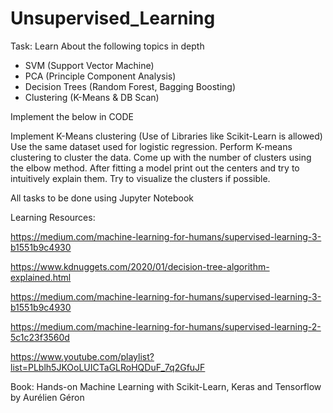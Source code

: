 # Unsupervised_Learning

Task: Learn About the following topics in depth
- SVM (Support Vector Machine)
- PCA (Principle Component Analysis)
- Decision Trees (Random Forest, Bagging Boosting)
- Clustering (K-Means & DB Scan)

Implement the below in CODE

  Implement K-Means clustering (Use of Libraries like Scikit-Learn is allowed)
  Use the same dataset used for logistic regression. Perform K-means clustering to cluster the data. Come up with the number of clusters using the elbow method. After fitting a model print out the centers and try to intuitively explain them. Try to visualize the clusters if possible.


All tasks to be done using Jupyter Notebook


  Learning Resources:

https://medium.com/machine-learning-for-humans/supervised-learning-3-b1551b9c4930

 https://www.kdnuggets.com/2020/01/decision-tree-algorithm-explained.html

 https://medium.com/machine-learning-for-humans/supervised-learning-3-b1551b9c4930

 https://medium.com/machine-learning-for-humans/supervised-learning-2-5c1c23f3560d

 https://www.youtube.com/playlist?list=PLblh5JKOoLUICTaGLRoHQDuF_7q2GfuJF

 Book: Hands-on Machine Learning with Scikit-Learn, Keras and Tensorflow by Aurélien Géron
